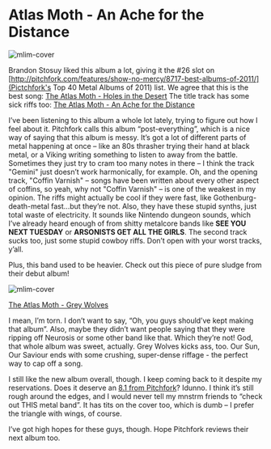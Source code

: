 # Atlas Moth - An Ache for the Distance

![mlim-cover](/cover/images/atlas-moth-ache.jpg "Atlas Moth - An Ache for the Distance")

Brandon Stosuy liked this album a lot, giving it the #26 slot on [http://pitchfork.com/features/show-no-mercy/8717-best-albums-of-2011/](Pictchfork's Top 40 Metal Albums of 2011) list. We agree that this is the best song:
[The Atlas Moth - Holes in the Desert](../static/mp3/03-holes-in-the-desert.mp3)
The title track has some sick riffs too:
[The Atlas Moth - An Ache for the Distance](../static/mp3/05-an-ache-for-the-distance.mp3)

I’ve been listening to this album a whole lot lately, trying to figure out how I feel about it. Pitchfork calls this album “post-everything”, which is a nice way of saying that this album is messy. It’s got a lot of different parts of metal happening at once – like an 80s thrasher trying their hand at black metal, or a Viking writing something to listen to away from the battle. Sometimes they just try to cram too many notes in there – I think the track "Gemini" just doesn’t work harmonically, for example. Oh, and the opening track, "Coffin Varnish" – songs have been written about every other aspect of coffins, so yeah, why not "Coffin Varnish" – is one of the weakest in my opinion. The riffs might actually be cool if they were fast, like Gothenburg-death-metal fast...but they’re not. Also, they have these stupid synths, just total waste of electricity. It sounds like Nintendo dungeon sounds, which I’ve already heard enough of from shitty metalcore bands like **SEE YOU NEXT TUESDAY** or **ARSONISTS GET ALL THE GIRLS**. The second track sucks too, just some stupid cowboy riffs. Don’t open with your worst tracks, y’all.

Plus, this band used to be heavier. Check out this piece of pure sludge from their debut album!

![mlim-cover](/content/images/atlas-moth-glorified "Atlas Moth - A Glorified Piece of Blue Sky")

[The Atlas Moth - Grey Wolves](../static/mp3/03-grey-wolves1.mp3)

I mean, I’m torn. I don’t want to say, “Oh, you guys should’ve kept making that album”. Also, maybe they didn’t want people saying that they were ripping off Neurosis or some other band like that. Which they’re not! God, that whole album was sweet, actually. Grey Wolves kicks ass, too. Our Sun, Our Saviour ends with some crushing, super-dense riffage - the perfect way to cap off a song.

I still like the new album overall, though. I keep coming back to it despite my reservations. Does it deserve an [8.1 from Pitchfork](http://www.pitchforkmedia.com/reviews/albums/15936-an-ache-for-the-distance/)? Idunno. I think it’s still rough around the edges, and I would never tell my mnstrm friends to “check out THIS metal band”.  It has tits on the cover too, which is dumb – I prefer the triangle with wings, of course. 

I’ve got high hopes for these guys, though. Hope Pitchfork reviews their next album too.
